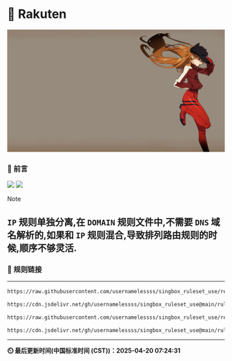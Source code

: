 
# 🧸 Rakuten
![](https://raw.githubusercontent.com/usernamelessss/picture-bed/main/images/202504042256831.jpg)
### 📣 前言
![](https://shields.io/badge/-移除重复规则-ff69b4) ![](https://shields.io/badge/-IP&nbsp;规则单独存放不与&nbsp;DOMAIN&nbsp;等混合-green)
> [!NOTE]
**`IP` 规则单独分离,在 `DOMAIN` 规则文件中,不需要 `DNS` 域名解析的,如果和 `IP` 规则混合,导致排列路由规则的时候,顺序不够灵活.**
---

###  🔗 规则链接
---

```url
https://raw.githubusercontent.com/usernamelessss/singbox_ruleset_use/refs/heads/main/rule/Rakuten/Rakuten_No_IP.json
```

```url
https://cdn.jsdelivr.net/gh/usernamelessss/singbox_ruleset_use@main/rule/Rakuten/Rakuten_No_IP.json
```

```url
https://raw.githubusercontent.com/usernamelessss/singbox_ruleset_use/refs/heads/main/rule/Rakuten/Rakuten_No_IP.srs
```

```url
https://cdn.jsdelivr.net/gh/usernamelessss/singbox_ruleset_use@main/rule/Rakuten/Rakuten_No_IP.srs
```

---
**⏲️ 最后更新时间(中国标准时间 (CST))：2025-04-20 07:24:31**